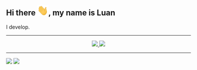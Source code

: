 ## Hi there <img src="https://raw.githubusercontent.com/ABSphreak/ABSphreak/master/gifs/Hi.gif" width="30">, my name is Luan
I develop.

<hr>
<div align="center">
  <a href="https://github.com/normyee">
  <img height="180em" src="https://github-readme-stats.vercel.app/api?username=normyee&show_icons=true&theme=synthwave&include_all_commits=true&count_private=true"/>
  <img height="180em" src="https://github-readme-stats.vercel.app/api/top-langs/?username=normyee&layout=compact&langs_count=7&theme=synthwave"/>
</div>
<hr>
  <div>
  <a href = "mailto:luancastilho.dev@gmail.com"><img src="https://img.shields.io/badge/-Gmail-%23333?style=for-the-badge&logo=gmail&logoColor=white" target="_blank"></a>
  <a href="https://www.linkedin.com/in/luan-castilho/" target="_blank"><img src="https://img.shields.io/badge/-LinkedIn-%230077B5?style=for-the-badge&logo=linkedin&logoColor=white" target="_blank"></a> 
  </div>
